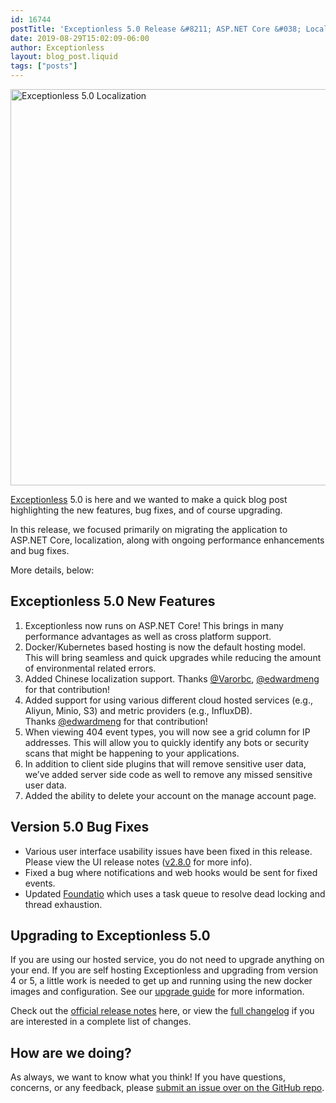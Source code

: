 ```yaml
---
id: 16744
postTitle: 'Exceptionless 5.0 Release &#8211; ASP.NET Core &#038; Localization Support, and more!'
date: 2019-08-29T15:02:09-06:00
author: Exceptionless
layout: blog_post.liquid
tags: ["posts"]
---
```

<img loading="lazy" class="aligncenter size-full wp-image-16747" src="https://exceptionless.com/assets/exceptionless-5.0-localization.png" alt="Exceptionless 5.0 Localization" width="737" height="634" data-id="16747" srcset="https://exceptionless.com/assets/exceptionless-5.0-localization.png 737w, https://exceptionless.com/assets/exceptionless-5.0-localization-300x258.png 300w" sizes="(max-width: 737px) 100vw, 737px" />

[Exceptionless](https://github.com/exceptionless/Exceptionless) 5.0 is here and we wanted to make a quick blog post highlighting the new features, bug fixes, and of course upgrading.

In this release, we focused primarily on migrating the application to ASP.NET Core, localization, along with ongoing performance enhancements and bug fixes.

More details, below:<!--more-->

## Exceptionless 5.0 New Features

  1. Exceptionless now runs on ASP.NET Core! This brings in many performance advantages as well as cross platform support.
  2. Docker/Kubernetes based hosting is now the default hosting model. This will bring seamless and quick upgrades while reducing the amount of environmental related errors.
  3. Added Chinese localization support. Thanks [@Varorbc](https://github.com/Varorbc), [@edwardmeng](https://github.com/edwardmeng) for that contribution!
  4. Added support for using various different cloud hosted services (e.g., Aliyun, Minio, S3) and metric providers (e.g., InfluxDB). Thanks [@edwardmeng](https://github.com/edwardmeng) for that contribution!
  5. When viewing 404 event types, you will now see a grid column for IP addresses. This will allow you to quickly identify any bots or security scans that might be happening to your applications.
  6. In addition to client side plugins that will remove sensitive user data, we&#8217;ve added server side code as well to remove any missed sensitive user data.
  7. Added the ability to delete your account on the manage account page.

## Version 5.0 Bug Fixes

  * Various user interface usability issues have been fixed in this release. Please view the UI release notes ([v2.8.0](https://github.com/exceptionless/Exceptionless.UI/releases/tag/v2.8.0) for more info).
  * Fixed a bug where notifications and web hooks would be sent for fixed events.
  * Updated [Foundatio](https://github.com/FoundatioFx/Foundatio) which uses a task queue to resolve dead locking and thread exhaustion.

## Upgrading to Exceptionless 5.0

If you are using our hosted service, you do not need to upgrade anything on your end. If you are self hosting Exceptionless and upgrading from version 4 or 5, a little work is needed to get up and running using the new docker images and configuration. See our [upgrade guide](https://github.com/exceptionless/Exceptionless/wiki/Upgrading) for more information.

Check out the [official release notes](https://github.com/exceptionless/Exceptionless/releases/tag/v5.0.0) here, or view the [full changelog](https://github.com/exceptionless/Exceptionless/compare/v4.1.0...v5.0.0) if you are interested in a complete list of changes.

## How are we doing?

As always, we want to know what you think! If you have questions, concerns, or any feedback, please [submit an issue over on the GitHub repo](https://github.com/exceptionless/Exceptionless/issues/new).

&nbsp;
